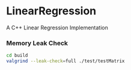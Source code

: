 # LinearRegression
A C++ Linear Regression Implementation



### Memory Leak Check

```bash
cd build
valgrind --leak-check=full ./test/testMatrix
```

